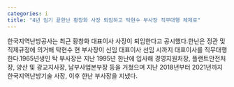 ```yaml
---
categories: i
title: "4년 임기 끝한난 황창화 사장 퇴임하고 탁현수 부사장 직무대행 체제로"
---
```

한국지역난방공사는 최근 황창화 대표이사 사장이 퇴임한다고 공시했다.한난은 정관 및 직제규정에 의거해 탁현수 현 부사장이 신임 대표이사 선임 시까지 대표이사를 직무대행한다.1965년생인 탁 부사장은 지난 1995년 한난에 입사해 경영지원처장, 플랜트안전처장, 양산 및 광교지사장, 남부사업본부장 등을 거쳤으며 지난 2018년부터 2021년까지 한국지역난방기술 사장, 이후 한난 부사장을 지냈다.